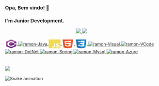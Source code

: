 ### Opa, Bem vindo! 👋
### I'm Junior Development. 

<div align="center">
  <a href="https://github.com/ramonescode">
  <img height="125em" src="https://github-readme-stats.vercel.app/api?username=ramonescode&show_icons=true&theme=dracula&include_all_commits=true&count_private=true"/>
  <img height="125em" src="https://github-readme-stats.vercel.app/api/top-langs/?username=ramonescode&layout=compact&langs_count=7&theme=dracula"/>
</div>
<div style="display: inline_block"><br>
  <img align="center" alt="ramon-Csharp" height="30" width="40" src="https://raw.githubusercontent.com/devicons/devicon/master/icons/csharp/csharp-original.svg">
  <img align="center" alt="ramon-Java"   height="30" width="40" src="https://cdn.jsdelivr.net/gh/devicons/devicon/icons/java/java-original-wordmark.svg" />
  <img align="center" alt="ramon-Js"     height="30" width="40" src="https://raw.githubusercontent.com/devicons/devicon/master/icons/javascript/javascript-plain.svg"/>
  <img align="center" alt="ramon-HTML"   height="30" width="40" src="https://raw.githubusercontent.com/devicons/devicon/master/icons/html5/html5-original.svg"/>
  <img align="center" alt="ramon-CSS"    height="30" width="40" src="https://raw.githubusercontent.com/devicons/devicon/master/icons/css3/css3-original.svg"/>
  <img align="center" alt="ramon-Visual" height="30" width="40" src="https://cdn.jsdelivr.net/gh/devicons/devicon/icons/visualstudio/visualstudio-plain.svg" />
  <img align="center" alt="ramon-VCode" height="30" width="40" src="https://cdn.jsdelivr.net/gh/devicons/devicon/icons/vscode/vscode-original.svg" />
  <img align="center" alt="ramon-DotNet" height="30" width="40" src="https://cdn.jsdelivr.net/gh/devicons/devicon/icons/dotnetcore/dotnetcore-original.svg" />
  <img align="center" alt="ramon-Spring" height="30" width="40" src="https://cdn.jsdelivr.net/gh/devicons/devicon/icons/spring/spring-original-wordmark.svg" />
  <img align="center" alt="ramon-Mysql" height="30" width="40" src="https://cdn.jsdelivr.net/gh/devicons/devicon/icons/mysql/mysql-original.svg" />
  <img align="center" alt="ramon-Azure"  height="30" whidth="40"src="https://cdn.jsdelivr.net/gh/devicons/devicon/icons/azure/azure-original.svg" />
 </div>

  #
  
  <div> 
      <a href="https://www.linkedin.com/in/ramon-diogo-817aa2147" target="_blank"><img src="https://img.shields.io/badge/-LinkedIn-%230077B5?style=for-the-     badge&logo=linkedin&logoColor=white" target="_blank"></a> 
         
  ![Snake animation](https://github.com/ramonescode/ramonescode/blob/output/github-contribution-grid-snake.svg)
 
</div>
  
  

